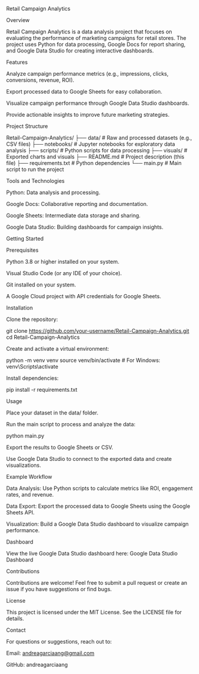 Retail Campaign Analytics

Overview

Retail Campaign Analytics is a data analysis project that focuses on evaluating the performance of marketing campaigns for retail stores. The project uses Python for data processing, Google Docs for report sharing, and Google Data Studio for creating interactive dashboards.

Features

Analyze campaign performance metrics (e.g., impressions, clicks, conversions, revenue, ROI).

Export processed data to Google Sheets for easy collaboration.

Visualize campaign performance through Google Data Studio dashboards.

Provide actionable insights to improve future marketing strategies.

Project Structure

Retail-Campaign-Analytics/
├── data/               # Raw and processed datasets (e.g., CSV files)
├── notebooks/          # Jupyter notebooks for exploratory data analysis
├── scripts/            # Python scripts for data processing
├── visuals/            # Exported charts and visuals
├── README.md           # Project description (this file)
├── requirements.txt    # Python dependencies
└── main.py             # Main script to run the project

Tools and Technologies

Python: Data analysis and processing.

Google Docs: Collaborative reporting and documentation.

Google Sheets: Intermediate data storage and sharing.

Google Data Studio: Building dashboards for campaign insights.

Getting Started

Prerequisites

Python 3.8 or higher installed on your system.

Visual Studio Code (or any IDE of your choice).

Git installed on your system.

A Google Cloud project with API credentials for Google Sheets.

Installation

Clone the repository:

git clone https://github.com/your-username/Retail-Campaign-Analytics.git
cd Retail-Campaign-Analytics

Create and activate a virtual environment:

python -m venv venv
source venv/bin/activate  # For Windows: venv\Scripts\activate

Install dependencies:

pip install -r requirements.txt

Usage

Place your dataset in the data/ folder.

Run the main script to process and analyze the data:

python main.py

Export the results to Google Sheets or CSV.

Use Google Data Studio to connect to the exported data and create visualizations.

Example Workflow

Data Analysis: Use Python scripts to calculate metrics like ROI, engagement rates, and revenue.

Data Export: Export the processed data to Google Sheets using the Google Sheets API.

Visualization: Build a Google Data Studio dashboard to visualize campaign performance.

Dashboard

View the live Google Data Studio dashboard here: Google Data Studio Dashboard

Contributions

Contributions are welcome! Feel free to submit a pull request or create an issue if you have suggestions or find bugs.

License

This project is licensed under the MIT License. See the LICENSE file for details.

Contact

For questions or suggestions, reach out to:

Email: andreagarciaang@gmail.com

GitHub: andreagarciaang
